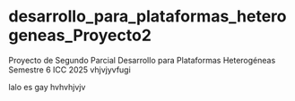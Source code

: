 # desarrollo_para_plataformas_heterogeneas_Proyecto2

Proyecto de Segundo Parcial
Desarrollo para Plataformas Heterogéneas
Semestre 6
ICC
2025
vhjvjyvfugi

lalo es gay
hvhvhjvjv

